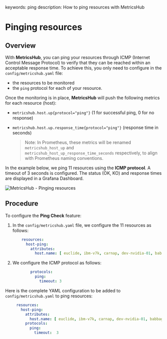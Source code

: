 keywords: ping
description: How to ping resources with MetricsHub

# Pinging resources

## Overview

With **MetricsHub**, you can ping your resources through ICMP (Internet Control Message Protocol) to verify that they can be reached within an acceptable response time. To achieve this, you only need to configure in the `config/metricshub.yaml` file:
* the resources to be monitored 
* the `ping` protocol for each of your resource.

Once the monitoring is in place, **MetricsHub** will push the following metrics for each resource (host):

* `metricshub.host.up{protocol="ping"}` (1 for successful ping, 0 for no response)
* `metricshub.host.up.response_time{protocol="ping"}` (response time in seconds)

  > Note: In Prometheus, these metrics will be renamed `metricshub_host_up` and `metricshub_host_up_response_time_seconds` respectively, to align with Prometheus naming conventions.

In the example below, we ping 11 resources using the **ICMP protocol**. A timeout of 3 seconds is configured. The status (OK, KO) and response times are displayed in a Grafana Dashboard.

![MetricsHub - Pinging resources](../images/metricshub-ping-check-feature.png)

## Procedure

To configure the **Ping Check** feature: 

1. In the `config/metricshub.yaml` file, we configure the 11 resources as follows:

    ```yaml
        resources:
          host-ping:
            attributes:
              host.name: [ euclide, ibm-v7k, carnap, dev-nvidia-01, babbage, morgan, toland, ibm-fs900, hmc-ds-1, hmc-ds-2, sup-fuji-01 ]
    ```

2. We configure the ICMP protocol as follows:

    ```yaml
            protocols:
              ping:
                timeout: 3  
    ```

Here is the complete YAML configuration to be added to `config/metricshub.yaml` to ping resources:

   ```yaml
        resources:
          host-ping:
            attributes:
              host.name: [ euclide, ibm-v7k, carnap, dev-nvidia-01, babbage, morgan, toland, ibm-fs900, hmc-ds-1, hmc-ds-2, sup-fuji-01 ]
            protocols:
              ping:
                timeout:  3  
  ```